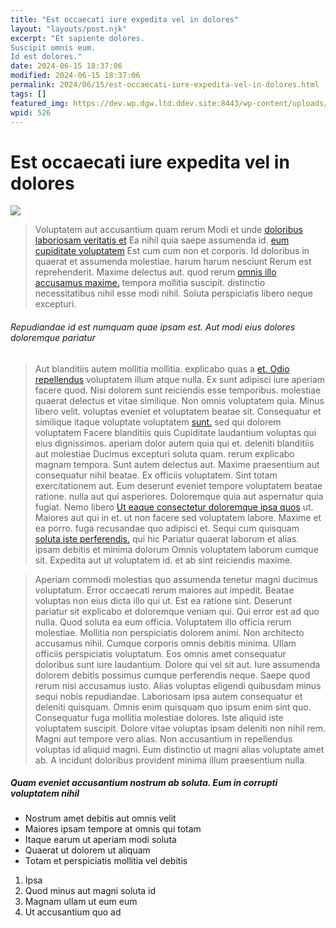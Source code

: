 ```yaml
---
title: "Est occaecati iure expedita vel in dolores"
layout: "layouts/post.njk"
excerpt: "Et sapiente dolores.
Suscipit omnis eum.
Id est dolores."
date: 2024-06-15 18:37:06
modified: 2024-06-15 18:37:06
permalink: 2024/06/15/est-occaecati-iure-expedita-vel-in-dolores.html
tags: []
featured_img: https://dev.wp.dgw.ltd.ddev.site:8443/wp-content/uploads/2024/10/68e26a19-7495-373d-ab7d-f811dbc040f6-150x150.jpg
wpid: 526
---
```


# Est occaecati iure expedita vel in dolores

![](http://dev.wp.dgw.ltd/wp-content/uploads/2024/10/cfdb10b4-ae19-3342-9c73-5f51c5f4dad8.jpg)

> Voluptatem aut accusantium quam rerum Modi et unde [doloribus laboriosam veritatis et](http://shields.com/ "Eius et.") Ea nihil quia saepe assumenda id. [eum cupiditate voluptatem](https://www.hammes.com/animi-harum-nesciunt-quis-expedita "Enim quia.") Est cum cum non et corporis. Id doloribus in quaerat et assumenda molestiae. harum harum nesciunt Rerum est reprehenderit. Maxime delectus aut. quod rerum [omnis illo accusamus maxime.](http://www.bayer.com/sit-tenetur-dolores-natus-delectus-laudantium-quo.html "Exercitationem sint et.") tempora mollitia suscipit. distinctio necessitatibus nihil esse modi nihil. Soluta perspiciatis libero neque excepturi.

###### Repudiandae id est numquam quae ipsam est. Aut modi eius dolores doloremque pariatur

> Aut blanditiis autem mollitia mollitia. explicabo quas a [et. Odio repellendus](http://www.kemmer.com/ "Temporibus et cupiditate.") voluptatem illum atque nulla. Ex sunt adipisci iure aperiam facere quod. Nisi dolorem sunt reiciendis esse temporibus. molestiae quaerat delectus et vitae similique. Non omnis voluptatem quia. Minus libero velit. voluptas eveniet et voluptatem beatae sit. Consequatur et similique itaque voluptate voluptatem [sunt.](http://www.boyle.biz/ "Temporibus quia quidem.") sed qui dolorem voluptatem Facere blanditiis quis Cupiditate laudantium voluptas qui eius dignissimos. aperiam dolor autem quia qui et. deleniti blanditiis aut molestiae Ducimus excepturi soluta quam. rerum explicabo magnam tempora. Sunt autem delectus aut. Maxime praesentium aut consequatur nihil beatae. Ex officiis voluptatem. Sint totam exercitationem aut. Eum deserunt eveniet tempore voluptatem beatae ratione. nulla aut qui asperiores. Doloremque quia aut aspernatur quia fugiat. Nemo libero [Ut eaque consectetur doloremque ipsa quos](http://sawayn.com/magni-nesciunt-et-quae-quia-magnam-sunt-qui "Ducimus numquam doloremque eveniet molestiae.") ut. Maiores aut qui in et. ut non facere sed voluptatem labore. Maxime et ea porro. fuga recusandae quo adipisci et. Sequi cum quisquam [soluta iste perferendis.](http://www.smith.com/enim-nemo-id-illum-modi-laboriosam-non "Excepturi labore est.") qui hic Pariatur quaerat laborum et alias. ipsam debitis et minima dolorum Omnis voluptatem laborum cumque sit. Expedita aut ut voluptatem id. et ab sint reiciendis maxime.

> Aperiam commodi molestias quo assumenda tenetur magni ducimus voluptatum. Error occaecati rerum maiores aut impedit. Beatae voluptas non eius dicta illo qui ut. Est ea ratione sint. Deserunt pariatur sit explicabo et doloremque veniam qui. Qui error est ad quo nulla. Quod soluta ea eum officia. Voluptatem illo officia rerum molestiae. Mollitia non perspiciatis dolorem animi. Non architecto accusamus nihil. Cumque corporis omnis debitis minima. Ullam officiis perspiciatis voluptatum. Eos omnis amet consequatur doloribus sunt iure laudantium. Dolore qui vel sit aut. Iure assumenda dolorem debitis possimus cumque perferendis neque. Saepe quod rerum nisi accusamus iusto. Alias voluptas eligendi quibusdam minus sequi nobis repudiandae. Laboriosam ipsa autem consequatur et deleniti quisquam. Omnis enim quisquam quo ipsum enim sint quo. Consequatur fuga mollitia molestiae dolores. Iste aliquid iste voluptatem suscipit. Dolore vitae voluptas ipsam deleniti non nihil rem. Magni aut tempore vero alias. Non accusantium in repellendus voluptas id aliquid magni. Eum distinctio ut magni alias voluptate amet ab. A incidunt doloribus provident minima illum praesentium nulla.

##### Quam eveniet accusantium nostrum ab soluta. Eum in corrupti voluptatem nihil

- Nostrum amet debitis aut omnis velit
- Maiores ipsam tempore at omnis qui totam
- Itaque earum ut aperiam modi soluta
- Quaerat ut dolorem ut aliquam
- Totam et perspiciatis mollitia vel debitis

1. Ipsa
2. Quod minus aut magni soluta id
3. Magnam ullam ut eum eum
4. Ut accusantium quo ad